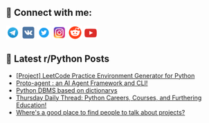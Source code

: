 ## 🔎 Connect with me:
[<img src="https://github.com/bullbesh/bullbesh/blob/main/images/Telegram.png" width="32" height="32" />](https://t.me/bullbesh)
[<img src="https://github.com/bullbesh/bullbesh/blob/main/images/VK.png" width="32" height="32" />](https://vk.com/bullbesh)
[<img src="https://github.com/bullbesh/bullbesh/blob/main/images/Twitter.png" width="32" height="32" />](https://twitter.com/bullbesh1)
[<img src="https://github.com/bullbesh/bullbesh/blob/main/images/Instagram.png" width="32" height="32" />](https://www.instagram.com/bullbesh)
[<img src="https://github.com/bullbesh/bullbesh/blob/main/images/Reddit.png" width="32" height="32" />](https://www.reddit.com/user/bullbesh)
[<img src="https://github.com/bullbesh/bullbesh/blob/main/images/YouTube.png" width="32" height="32" />](https://www.youtube.com/channel/UCtfjRs6uzgq5mfm8S06WTcg)

## 📕 Latest r/Python Posts
<!-- BLOG-POST-LIST:START -->
- [[Project] LeetCode Practice Environment Generator for Python](https://www.reddit.com/r/Python/comments/1njwgo0/project_leetcode_practice_environment_generator/)
- [Proto-agent : an AI Agent Framework and CLI!](https://www.reddit.com/r/Python/comments/1njvpzm/protoagent_an_ai_agent_framework_and_cli/)
- [Python DBMS based on dictionarys](https://www.reddit.com/r/Python/comments/1njtzt4/python_dbms_based_on_dictionarys/)
- [Thursday Daily Thread: Python Careers, Courses, and Furthering Education!](https://www.reddit.com/r/Python/comments/1njtelc/thursday_daily_thread_python_careers_courses_and/)
- [Where&#39;s a good place to find people to talk about projects?](https://www.reddit.com/r/Python/comments/1njo1k2/wheres_a_good_place_to_find_people_to_talk_about/)
<!-- BLOG-POST-LIST:END -->
